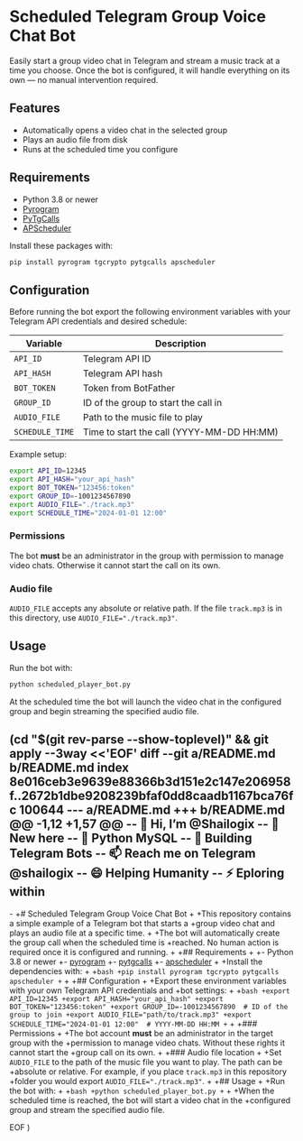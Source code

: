 
# Scheduled Telegram Group Voice Chat Bot

Easily start a group video chat in Telegram and stream a music track at a time
you choose. Once the bot is configured, it will handle everything on its own —
no manual intervention required.

## Features

- Automatically opens a video chat in the selected group
- Plays an audio file from disk
- Runs at the scheduled time you configure

## Requirements

- Python 3.8 or newer
- [Pyrogram](https://docs.pyrogram.org/)
- [PyTgCalls](https://github.com/pytgcalls/pytgcalls)
- [APScheduler](https://apscheduler.readthedocs.io/)

Install these packages with:

```bash
pip install pyrogram tgcrypto pytgcalls apscheduler
```

## Configuration

Before running the bot export the following environment variables with your
Telegram API credentials and desired schedule:

| Variable | Description |
| --- | --- |
| `API_ID` | Telegram API ID |
| `API_HASH` | Telegram API hash |
| `BOT_TOKEN` | Token from BotFather |
| `GROUP_ID` | ID of the group to start the call in |
| `AUDIO_FILE` | Path to the music file to play |
| `SCHEDULE_TIME` | Time to start the call (YYYY-MM-DD HH:MM) |

Example setup:

```bash
export API_ID=12345
export API_HASH="your_api_hash"
export BOT_TOKEN="123456:token"
export GROUP_ID=-1001234567890
export AUDIO_FILE="./track.mp3"
export SCHEDULE_TIME="2024-01-01 12:00"
```

### Permissions

The bot **must** be an administrator in the group with permission to manage
video chats. Otherwise it cannot start the call on its own.

### Audio file

`AUDIO_FILE` accepts any absolute or relative path. If the file `track.mp3` is
in this directory, use `AUDIO_FILE="./track.mp3"`.

## Usage

Run the bot with:

```bash
python scheduled_player_bot.py
```

At the scheduled time the bot will launch the video chat in the configured
group and begin streaming the specified audio file.

 (cd "$(git rev-parse --show-toplevel)" && git apply --3way <<'EOF' 
diff --git a/README.md b/README.md
index 8e016ceb3e9639e88366b3d151e2c147e206958f..2672b1dbe9208239bfaf0dd8caadb1167bca76fc 100644
--- a/README.md
+++ b/README.md
@@ -1,12 +1,57 @@
-- 👋 Hi, I’m @Shailogix
-- 👀 New here
-- 🌱 Python MySQL
-- 💞️ Building Telegram Bots
-- 📫 Reach me on Telegram @shailogix
-- 😄 Helping Humanity
-- ⚡ Eploring within
-
-<!---
-SudharmaCreators/SudharmaCreators is a ✨ special ✨ repository because its `README.md` (this file) appears on your GitHub profile.
-You can click the Preview link to take a look at your changes.
---->
+# Scheduled Telegram Group Voice Chat Bot
+
+This repository contains a simple example of a Telegram bot that starts a
+group video chat and plays an audio file at a specific time.
+
+The bot will automatically create the group call when the scheduled time is
+reached. No human action is required once it is configured and running.
+
+## Requirements
+
+- Python 3.8 or newer
+- [pyrogram](https://docs.pyrogram.org/)
+- [pytgcalls](https://github.com/pytgcalls/pytgcalls)
+- [apscheduler](https://apscheduler.readthedocs.io/)
+
+Install the dependencies with:
+
+```bash
+pip install pyrogram tgcrypto pytgcalls apscheduler
+```
+
+## Configuration
+
+Export these environment variables with your own Telegram API credentials and
+bot settings:
+
+```bash
+export API_ID=12345
+export API_HASH="your_api_hash"
+export BOT_TOKEN="123456:token"
+export GROUP_ID=-1001234567890  # ID of the group to join
+export AUDIO_FILE="path/to/track.mp3"
+export SCHEDULE_TIME="2024-01-01 12:00"  # YYYY-MM-DD HH:MM
+```
+
+### Permissions
+
+The bot account **must** be an administrator in the target group with the
+permission to manage video chats. Without these rights it cannot start the
+group call on its own.
+
+### Audio file location
+
+Set `AUDIO_FILE` to the path of the music file you want to play. The path can be
+absolute or relative. For example, if you place `track.mp3` in this repository
+folder you would export `AUDIO_FILE="./track.mp3"`.
+
+## Usage
+
+Run the bot with:
+
+```bash
+python scheduled_player_bot.py
+```
+
+When the scheduled time is reached, the bot will start a video chat in the
+configured group and stream the specified audio file.
 
EOF
)

